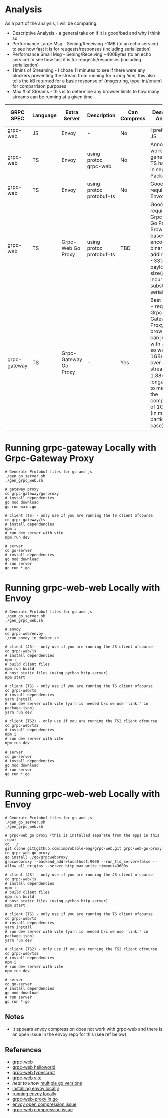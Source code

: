 # Analysis

As a part of the analysis, I will be comparing:

- Descriptive Analysis - a general take on if it is good/bad and why i think so
- Performance Large Msg - Sening/Receiving ~1MB (to an echo service) to see how fast it is for reuqests/responses (including serialization)
- Performance Small Msg - Sening/Receiving ~400Bytes (to an echo service) to see how fast it is for reuqests/responses (including serialization)
- 11mins of Streaming - I chose 11 minutes to see if there were any blockers preventing the stream from running for a *long time*, this also tells the kB returned for a basic response of {msg:string, type: int/enum} for comparrison purposes
- Max # of Streams - this is to determine any browser limits to how many streams can be running at a given time

| GRPC SPEC | Language | Extra Server | Description | Can Compress | Descriptive Analysis | Performance Large Msg (before compression) | Performance Small Msg | 11mins of Streaming | Max # of Streams |
| --- | --- | --- | --- | --- | --- | --- | --- | --- | --- |
| grpc-web | JS | Envoy | - | No | I prefer TS to JS | -Request Fails- | 4.102kB/s (42.0kB/10.24s) | Success (28.2kB) | 6 (MS Edge v132.0.2957.127) |
| grpc-web | TS | Envoy | using protoc grpc-web | No | Annoying to work with; generated TS has to be in separate Package | -Request Fails- | TBD | Success (28.2kB) | 6 (MS Edge v132.0.2957.127) |
| grpc-web | TS | Envoy | using protoc protobuf-ts | No | Good, but requires Envoy Proxy | 19.273MB/s (1,333MB/69.164s) | 4.14kB/s (42.4kB/10.24s) | Success (28.2kB) | 6 (MS Edge v132.0.2957.127) |
| grpc-web | TS | Grpc-Web Go Proxy | using protoc protobuf-ts | TBD | Good, but requires Grpc-Web Go Proxy.  Browser base64 encodes binary, adding ~33% to the payload size(s) and incurrs a substantial serialization | 21.457MB/s (1,333MB/62.123s) | 4.14kB/s (42.4kB/10.24s) | Success (28.2kB) | 6 (MS Edge v132.0.2957.127) |
| grpc-gateway | TS | Grpc-Gateway Go Proxy | - | Yes | Best Option - requires a Grpc-Gateway Go Proxy but browsers can just deal with JSON so well that 1GB/Transfer over a 10sec stream was 1.884sec longer.  Not to mention the compression of 1G to 1M (in my particuar test case) | 84.147MB/s (1,000MB/11.884s) | 5.95kB/s (62.3kB/10.47s) | Success (41.3kB) | 6 (MS Edge v132.0.2957.127) |

# Running grpc-gateway Locally with Grpc-Gateway Proxy

```
# Generate Protobuf files for go and js
./gen_go_server.sh
./gen_grpc_web.sh

# gateway proxy
cd grpc-gateway/go-proxy
# install dependencies
go mod download
go run main.go

# client (TS) - only use if you are running the TS client ofcourse
cd grpc-gateway/ts
# install dependencies
npm i
# run dev server with vite
npm run dev

# server
cd go-server
# install dependencies
go mod download
# run server
go run *.go
```

# Running grpc-web-web Locally with Envoy

```
# Generate Protobuf files for go and js
./gen_go_server.sh
./gen_grpc_web.sh

# envoy
cd grpc-web/envoy
./run_envoy_in_docker.sh

# client (JS) - only use if you are running the JS client ofcourse
cd grpc-web/js
# install dependencies
npm i
# build client files
npm run build
# host static files (using python http-server)
npm start

# client (TS) - only use if you are running the TS client ofcourse
cd grpc-web/ts
# install dependencies
yarn install
# run dev server with vite (yarn is needed b/c we use 'link:' in package.json)
yarn run dev

# client (TS2) - only use if you are running the TS2 client ofcourse
cd grpc-web/ts2
# install dependencies
npm i
# run dev server with vite
npm run dev

# server
cd go-server
# install dependencies
go mod download
# run server
go run *.go
```

# Running grpc-web-web Locally with Envoy

```
# Generate Protobuf files for go and js
./gen_go_server.sh
./gen_grpc_web.sh

# grpc-web go proxy (this is installed separate from the apps in this repo)
cd ../
git clone git@github.com:improbable-eng/grpc-web.git grpc-web-go-proxy
cd grpc-web-go-proxy
go install ./go/grpcwebproxy
grpcwebproxy --backend_addr=localhost:9090 --run_tls_server=false --allow_all_origins --server_http_max_write_timeout=3600s

# client (JS) - only use if you are running the JS client ofcourse
cd grpc-web/js
# install dependencies
npm i
# build client files
npm run build
# host static files (using python http-server)
npm start

# client (TS) - only use if you are running the TS client ofcourse
cd grpc-web/ts
# install dependencies
yarn install
# run dev server with vite (yarn is needed b/c we use 'link:' in package.json)
yarn run dev

# client (TS2) - only use if you are running the TS2 client ofcourse
cd grpc-web/ts2
# install dependencies
npm i
# run dev server with vite
npm run dev

# server
cd go-server
# install dependencies
go mod download
# run server
go run *.go
```

## Notes

- It appears envoy compression does not work with grpc-web and there is an open issue in the envoy repo for this (see ref below)

## References

- [grpc-web](https://github.com/grpc/grpc-web)
- [grpc-web helloworld](https://github.com/grpc/grpc-web/tree/master/net/grpc/gateway/examples/helloworld)
- [grpc-web typescript](https://github.com/grpc/grpc-web/blob/master/net/grpc/gateway/examples/echo/ts-example/README.md)
- [grpc-web vite](https://github.com/a2not/vite-grpc-web)
- _neat to know_ [multiple go versions](https://go.dev/doc/manage-install)
- [installing envoy locally](https://www.envoyproxy.io/docs/envoy/latest/start/install)
- [running envoy locally](https://www.envoyproxy.io/docs/envoy/latest/start/quick-start/run-envoy)
- [grpc-web-proxy in go](https://github.com/improbable-eng/grpc-web/tree/master/go/grpcwebproxy)
- [envoy open compression issue](https://github.com/envoyproxy/envoy/issues/6292)
- [grpc-web compression issue](https://github.com/grpc/grpc-web/issues/561)